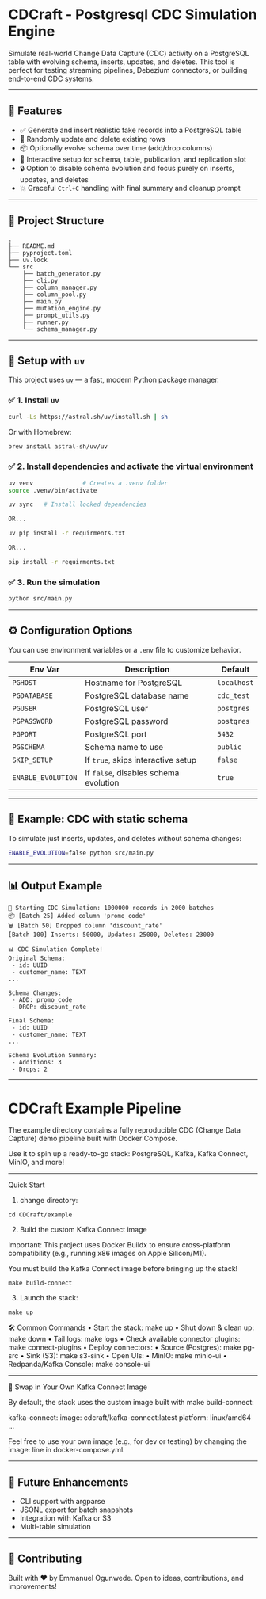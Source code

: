 # CDCraft - Postgresql CDC Simulation Engine

Simulate real-world Change Data Capture (CDC) activity on a PostgreSQL table with evolving schema, inserts, updates, and deletes. This tool is perfect for testing streaming pipelines, Debezium connectors, or building end-to-end CDC systems.

---

## 🚀 Features

- ✅ Generate and insert realistic fake records into a PostgreSQL table
- 🔁 Randomly update and delete existing rows
- 📦 Optionally evolve schema over time (add/drop columns)
- 🧾 Interactive setup for schema, table, publication, and replication slot
- 🔒 Option to disable schema evolution and focus purely on inserts, updates, and deletes
- 💥 Graceful `Ctrl+C` handling with final summary and cleanup prompt

---

## 📂 Project Structure

```
.
├── README.md
├── pyproject.toml
├── uv.lock
└── src
    ├── batch_generator.py
    ├── cli.py
    ├── column_manager.py
    ├── column_pool.py
    ├── main.py
    ├── mutation_engine.py
    ├── prompt_utils.py
    ├── runner.py
    └── schema_manager.py
```

---

## 🔧 Setup with `uv`

This project uses [`uv`](https://github.com/astral-sh/uv) — a fast, modern Python package manager.

### ✅ 1. Install `uv`

```bash
curl -Ls https://astral.sh/uv/install.sh | sh
```

Or with Homebrew:

```bash
brew install astral-sh/uv/uv
```

### ✅ 2. Install dependencies and activate the virtual environment

```bash
uv venv              # Creates a .venv folder
source .venv/bin/activate

uv sync   # Install locked dependencies

OR...

uv pip install -r requirments.txt

OR...

pip install -r requirments.txt
```

### ✅ 3. Run the simulation

```bash
python src/main.py
```

---

## ⚙️ Configuration Options

You can use environment variables or a `.env` file to customize behavior.

| Env Var             | Description                                      | Default      |
|---------------------|--------------------------------------------------|--------------|
| `PGHOST`            | Hostname for PostgreSQL                         | `localhost`  |
| `PGDATABASE`        | PostgreSQL database name                        | `cdc_test`   |
| `PGUSER`            | PostgreSQL user                                 | `postgres`   |
| `PGPASSWORD`        | PostgreSQL password                             | `postgres`   |
| `PGPORT`            | PostgreSQL port                                 | `5432`       |
| `PGSCHEMA`          | Schema name to use                              | `public`     |
| `SKIP_SETUP`        | If `true`, skips interactive setup              | `false`      |
| `ENABLE_EVOLUTION`  | If `false`, disables schema evolution           | `true`       |

---

## 🧪 Example: CDC with static schema

To simulate just inserts, updates, and deletes without schema changes:

```bash
ENABLE_EVOLUTION=false python src/main.py
```

---

## 📊 Output Example

```
🚀 Starting CDC Simulation: 1000000 records in 2000 batches
📦 [Batch 25] Added column 'promo_code'
🗑️ [Batch 50] Dropped column 'discount_rate'
[Batch 100] Inserts: 50000, Updates: 25000, Deletes: 23000

📊 CDC Simulation Complete!
Original Schema:
 - id: UUID
 - customer_name: TEXT
...

Schema Changes:
 - ADD: promo_code
 - DROP: discount_rate

Final Schema:
 - id: UUID
 - customer_name: TEXT
...

Schema Evolution Summary:
 - Additions: 3
 - Drops: 2
```

---

# CDCraft Example Pipeline

The example directory contains a fully reproducible CDC (Change Data Capture) demo pipeline built with Docker Compose.

Use it to spin up a ready-to-go stack: PostgreSQL, Kafka, Kafka Connect, MinIO, and more!

---

Quick Start

1. change directory:

```
cd CDCraft/example
```

2. Build the custom Kafka Connect image

Important: This project uses Docker Buildx to ensure cross-platform compatibility (e.g., running x86 images on Apple Silicon/M1).

You must build the Kafka Connect image before bringing up the stack!

```
make build-connect
```

3. Launch the stack:

```
make up
```


🛠️ Common Commands
	•	Start the stack:
make up
	•	Shut down & clean up:
make down
	•	Tail logs:
make logs
	•	Check available connector plugins:
make connect-plugins
	•	Deploy connectors:
	•	Source (Postgres): make pg-src
	•	Sink (S3): make s3-sink
	•	Open UIs:
	•	MinIO: make minio-ui
	•	Redpanda/Kafka Console: make console-ui

---

🧩 Swap in Your Own Kafka Connect Image

By default, the stack uses the custom image built with make build-connect:

kafka-connect:
    image: cdcraft/kafka-connect:latest
    platform: linux/amd64
    ...

Feel free to use your own image (e.g., for dev or testing) by changing the image: line in docker-compose.yml.

---

## 🔄 Future Enhancements

- CLI support with argparse
- JSONL export for batch snapshots
- Integration with Kafka or S3
- Multi-table simulation

---

## 🤝 Contributing

Built with ❤️ by Emmanuel Ogunwede.
Open to ideas, contributions, and improvements!

